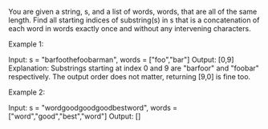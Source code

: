 You are given a string, s, and a list of words, words, that are all of the same length. Find all starting indices of substring(s) in s that is a concatenation of each word in words exactly once and without any intervening characters.

Example 1:


Input:
  s = &quot;barfoothefoobarman&quot;,
  words = [&quot;foo&quot;,&quot;bar&quot;]
Output: [0,9]
Explanation: Substrings starting at index 0 and 9 are &quot;barfoor&quot; and &quot;foobar&quot; respectively.
The output order does not matter, returning [9,0] is fine too.


Example 2:


Input:
  s = &quot;wordgoodgoodgoodbestword&quot;,
  words = [&quot;word&quot;,&quot;good&quot;,&quot;best&quot;,&quot;word&quot;]
Output: []

